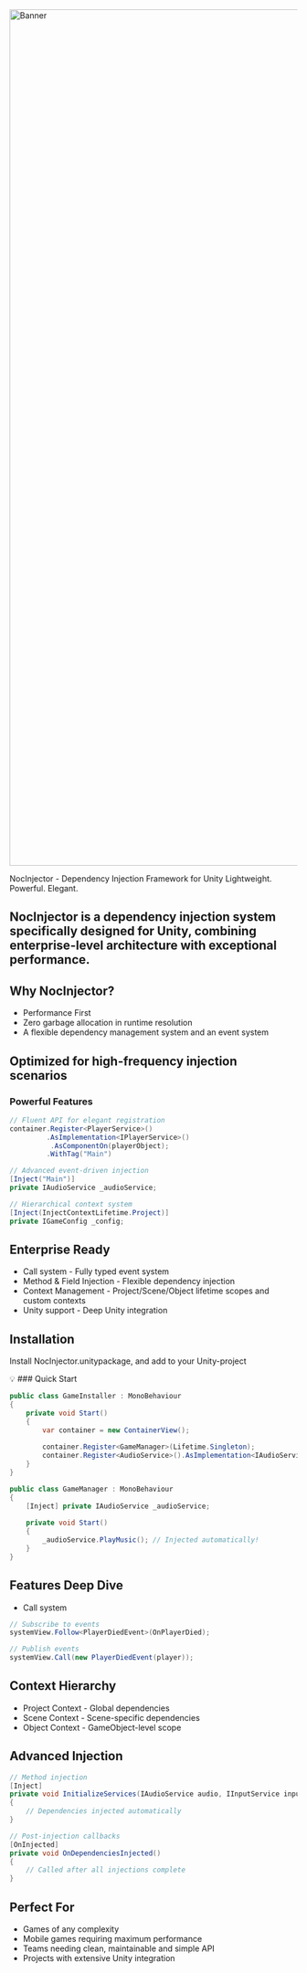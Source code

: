 
<img width="4200" height="1500" alt="Banner" src="https://github.com/user-attachments/assets/b20de985-8594-4682-a6de-63b946088e04" />


NocInjector - Dependency Injection Framework for Unity
Lightweight. Powerful. Elegant.

## NocInjector is a dependency injection system specifically designed for Unity, combining enterprise-level architecture with exceptional performance.

## Why NocInjector?
- Performance First
- Zero garbage allocation in runtime resolution
- A flexible dependency management system and an event system

## Optimized for high-frequency injection scenarios

### Powerful Features
```csharp
// Fluent API for elegant registration
container.Register<PlayerService>()
         .AsImplementation<IPlayerService>()
          .AsComponentOn(playerObject);
         .WithTag("Main")

// Advanced event-driven injection
[Inject("Main")]
private IAudioService _audioService;

// Hierarchical context system
[Inject(InjectContextLifetime.Project)]
private IGameConfig _config;
```
## Enterprise Ready
- Call system - Fully typed event system
- Method & Field Injection - Flexible dependency injection
- Context Management - Project/Scene/Object lifetime scopes and custom contexts
- Unity support - Deep Unity integration

## Installation
Install NocInjector.unitypackage, and add to your Unity-project

💡 ### Quick Start
```csharp
public class GameInstaller : MonoBehaviour
{
    private void Start()
    {
        var container = new ContainerView();
        
        container.Register<GameManager>(Lifetime.Singleton);
        container.Register<AudioService>().AsImplementation<IAudioService>();
    }
}

public class GameManager : MonoBehaviour
{
    [Inject] private IAudioService _audioService;
    
    private void Start()
    {
        _audioService.PlayMusic(); // Injected automatically!
    }
}
```
## Features Deep Dive
- Call system
```csharp
// Subscribe to events
systemView.Follow<PlayerDiedEvent>(OnPlayerDied);

// Publish events  
systemView.Call(new PlayerDiedEvent(player));
```
## Context Hierarchy
- Project Context - Global dependencies
- Scene Context - Scene-specific dependencies
- Object Context - GameObject-level scope

## Advanced Injection
```csharp
// Method injection
[Inject]
private void InitializeServices(IAudioService audio, IInputService input)
{
    // Dependencies injected automatically
}

// Post-injection callbacks
[OnInjected]
private void OnDependenciesInjected()
{
    // Called after all injections complete
}
```

## Perfect For
- Games of any complexity
- Mobile games requiring maximum performance
- Teams needing clean, maintainable and simple API
- Projects with extensive Unity integration
